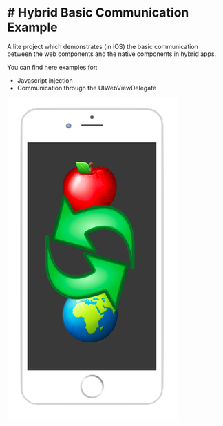 # # Hybrid Basic Communication Example
A lite project which demonstrates (in iOS) the basic communication between the web components and the native components in hybrid apps.

You can find here examples for:
- Javascript injection
- Communication through the UIWebViewDelegate

![web<->native](https://github.com/PerrchicK/HybridBasicCommunication/blob/master/HybridBasicCommunication/web-native-communication.png)
